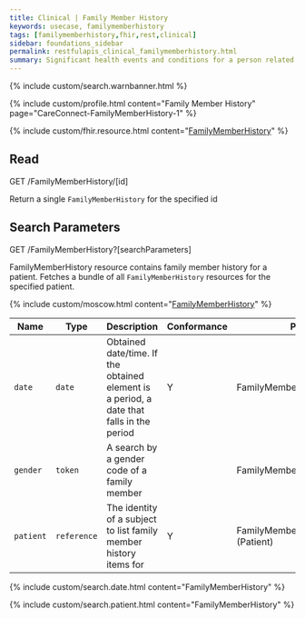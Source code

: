 ```yaml
---
title: Clinical | Family Member History
keywords: usecase, familymemberhistory
tags: [familymemberhistory,fhir,rest,clinical]
sidebar: foundations_sidebar
permalink: restfulapis_clinical_familymemberhistory.html
summary: Significant health events and conditions for a person related to the patient relevant in the context of care for the patient.
---
```

{% include custom/search.warnbanner.html %}

{% include custom/profile.html content="Family Member History" page="CareConnect-FamilyMemberHistory-1" %}

{% include custom/fhir.resource.html content="[FamilyMemberHistory](https://www.hl7.org/fhir/DSTU2/familymemberhistory.html#search)" %}

## Read ##

<div markdown="span" class="alert alert-success" role="alert">
GET /FamilyMemberHistory/[id]</div>

Return a single `FamilyMemberHistory` for the specified id

## Search Parameters ##

<div markdown="span" class="alert alert-success" role="alert">
GET /FamilyMemberHistory?[searchParameters]</div>

FamilyMemberHistory resource contains family member history for a patient. Fetches a bundle of all `FamilyMemberHistory` resources for the specified patient.

{% include custom/moscow.html content="[FamilyMemberHistory](https://www.hl7.org/fhir/DSTU2/familymemberhistory.html#search)" %}

| Name | Type | Description | Conformance | Path |
|------|------|-------------|-------|------|
| `date` | `date` | Obtained date/time. If the obtained element is a period, a date that falls in the period | Y | FamilyMemberHistory.date |
| `gender` | `token` | A search by a gender code of a family member |  | FamilyMemberHistory.gender |
| `patient` | `reference` | The identity of a subject to list family member history items for | Y | FamilyMemberHistory.patient<br>(Patient) |

{% include custom/search.date.html content="FamilyMemberHistory" %}

{% include custom/search.patient.html content="FamilyMemberHistory" %}
